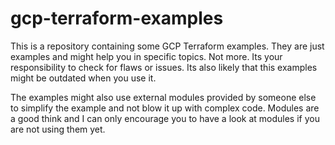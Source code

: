 # gcp-terraform-examples

This is a repository containing some GCP Terraform examples. They are just examples and might help you in specific topics. Not more. Its your responsibility to check for flaws or issues. Its also likely that this examples might be outdated when you use it.

The examples might also use external modules provided by someone else to simplify the example and not blow it up with complex code. Modules are a good think and I can only encourage you to have a look at modules if you are not using them yet.
